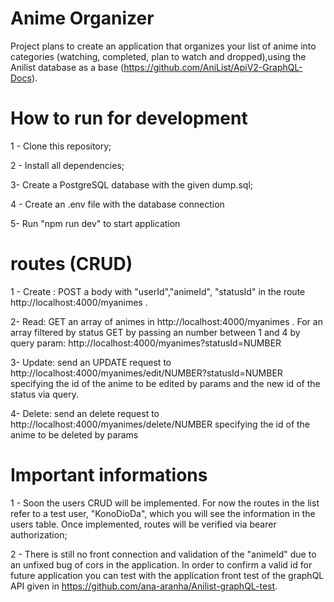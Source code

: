 
# Anime Organizer

Project plans to create an application that organizes your list of anime into categories (watching, completed, plan to watch and dropped),using the Anilist database as a base (https://github.com/AniList/ApiV2-GraphQL-Docs).


# How to run for development

1 - Clone this repository;

2 - Install all dependencies;

3- Create a PostgreSQL database with the given dump.sql;

4 - Create an .env file with the database connection

5- Run "npm run dev" to start application


# routes (CRUD)

1 - Create : POST a body with "userId","animeId", "statusId" in the route http://localhost:4000/myanimes . 

2- Read: GET an array of animes in http://localhost:4000/myanimes . For an array filtered by status GET by passing an number between 1 and 4 by query param: http://localhost:4000/myanimes?statusId=NUMBER

3- Update: send an UPDATE request to http://localhost:4000/myanimes/edit/NUMBER?statusId=NUMBER specifying the id of the anime to be edited by params and the new id of the status via query.

4- Delete: send an delete request to http://localhost:4000/myanimes/delete/NUMBER specifying the id of the anime to be deleted by params

# Important informations

1 - Soon the users CRUD will be implemented. For now the routes in the list refer to a test user, "KonoDioDa", which you will see the information in the users table. Once implemented, routes will be verified via bearer authorization; 

2 - There is still no front connection and validation of the "animeId" due to an unfixed bug of cors in the application. In order to confirm a valid id for future application you can test with the application front test of the graphQL API given in https://github.com/ana-aranha/Anilist-graphQL-test.



